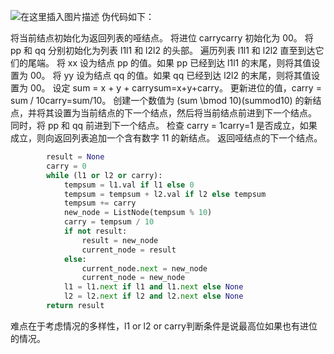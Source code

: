 ﻿![在这里插入图片描述](https://img-blog.csdnimg.cn/20190327101418345.png?x-oss-process=image/watermark,type_ZmFuZ3poZW5naGVpdGk,shadow_10,text_aHR0cHM6Ly9ibG9nLmNzZG4ubmV0L2phY2tpZV9vMm8y,size_16,color_FFFFFF,t_70)
伪代码如下：

将当前结点初始化为返回列表的哑结点。
将进位 carrycarry 初始化为 00。
将 pp 和 qq 分别初始化为列表 l1l1 和 l2l2 的头部。
遍历列表 l1l1 和 l2l2 直至到达它们的尾端。
将 xx 设为结点 pp 的值。如果 pp 已经到达 l1l1 的末尾，则将其值设置为 00。
将 yy 设为结点 qq 的值。如果 qq 已经到达 l2l2 的末尾，则将其值设置为 00。
设定 sum = x + y + carrysum=x+y+carry。
更新进位的值，carry = sum / 10carry=sum/10。
创建一个数值为 (sum \bmod 10)(summod10) 的新结点，并将其设置为当前结点的下一个结点，然后将当前结点前进到下一个结点。
同时，将 pp 和 qq 前进到下一个结点。
检查 carry = 1carry=1 是否成立，如果成立，则向返回列表追加一个含有数字 11 的新结点。
返回哑结点的下一个结点。

```python
        result = None
        carry = 0
        while (l1 or l2 or carry):
            tempsum = l1.val if l1 else 0
            tempsum = tempsum + l2.val if l2 else tempsum
            tempsum += carry
            new_node = ListNode(tempsum % 10)
            carry = tempsum / 10
            if not result:
                result = new_node
                current_node = result
            else:
                current_node.next = new_node
                current_node = new_node
            l1 = l1.next if l1 and l1.next else None
            l2 = l2.next if l2 and l2.next else None
        return result
```
难点在于考虑情况的多样性，l1 or l2 or carry判断条件是说最高位如果也有进位的情况。


